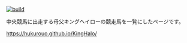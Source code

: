 [![build](https://github.com/hukurouo/KingHalo/actions/workflows/build.yml/badge.svg)](https://github.com/hukurouo/KingHalo/actions/workflows/build.yml)

中央競馬に出走する母父キングヘイローの競走馬を一覧にしたページです。

https://hukurouo.github.io/KingHalo/
